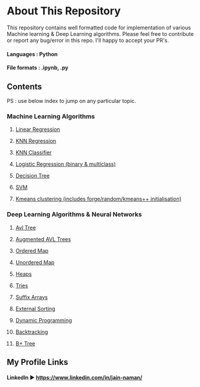 # About This Repository

This repository contains well formatted code for implementation of various Machine learning & Deep Learning algorithms. Please feel free to contribute or report any bug/error in this repo. I'll happy to accept your PR's. 

#### Languages : Python

#### File formats : .ipynb, .py

## Contents

PS : use below index to jump on any particular topic.

### Machine Learning Algorithms

1. [Linear Regression](https://github.com/naman14310/Machine_Learning/tree/main/Regression/Linear%20Regression)

2. [KNN Regression](https://github.com/naman14310/Machine_Learning/tree/main/Regression/K%20Nearest%20Neighbour)

3. [KNN Classifier](https://github.com/naman14310/Machine_Learning/tree/main/Classification/KNN%20Classifier)

4. [Logistic Regression (binary & multiclass)](https://github.com/naman14310/Machine_Learning/tree/main/Classification/Logistic%20regression)

5. [Decision Tree](https://github.com/naman14310/Machine_Learning/tree/main/Classification/Decision%20Tree)

6. [SVM](https://github.com/naman14310/Machine_Learning/tree/main/Classification/SVM)

7. [Kmeans clustering (includes forge/random/kmeans++ initialisation)](https://github.com/naman14310/Machine_Learning/tree/main/Clustering)


### Deep Learning Algorithms & Neural Networks

1. [Avl Tree](https://github.com/naman14310/DataStructures_Algorithms/tree/main/Trees/AVL%20Trees)

2. [Augmented AVL Trees](https://github.com/naman14310/DataStructures_Algorithms/blob/main/Trees/AVL%20Trees/Augmented_AVL.cpp)

3. [Ordered Map](https://github.com/naman14310/DataStructures_Algorithms/blob/main/Map/OrderedMap.cpp)

4. [Unordered Map](https://github.com/naman14310/DataStructures_Algorithms/blob/main/Map/UnorderedMap.cpp)

5. [Heaps](https://github.com/naman14310/DataStructures_Algorithms/tree/main/Heap)

6. [Tries](https://github.com/naman14310/DataStructures_Algorithms/tree/main/Trie)

7. [Suffix Arrays](https://github.com/naman14310/DataStructures_Algorithms/tree/main/Suffix%20Arrays)

8. [External Sorting](https://github.com/naman14310/DataStructures_Algorithms/tree/main/External%20Sorting)

9. [Dynamic Programming](https://github.com/naman14310/DataStructures_Algorithms/tree/main/Dynamic%20Programming)

10. [Backtracking](https://github.com/naman14310/DataStructures_Algorithms/tree/main/Backtracking)

11. [B+ Tree](https://github.com/naman14310/DataStructures_Algorithms/tree/main/B%2B%20Tree)


## My Profile Links

#### LinkedIn ► https://www.linkedin.com/in/jain-naman/


